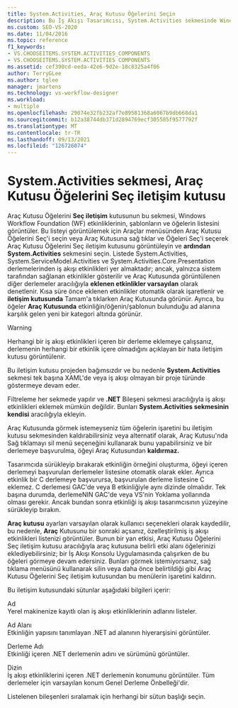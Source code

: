 ```yaml
---
title: System.Activities, Araç Kutusu Öğelerini Seçin
description: Bu İş Akışı Tasarımcısı, System.Activities sekmesinde Windows Workflow Foundation (WF) etkinliklerinin, şablonların ve kullanılabilir öğelerin listesini nasıl görüntülemektedir?
ms.custom: SEO-VS-2020
ms.date: 11/04/2016
ms.topic: reference
f1_keywords:
- VS.CHOOSEITEMS.SYSTEM.ACTIVITIES_COMPONENTS
- VS.CHOOSEITEMS.SYSTEM.ACTIVITIES COMPONENTS
ms.assetid: cef390cd-eeda-42e6-9d2e-18c8325a4f06
author: TerryGLee
ms.author: tglee
manager: jmartens
ms.technology: vs-workflow-designer
ms.workload:
- multiple
ms.openlocfilehash: 29074e32fb232af7e89581368a6067b9db668da1
ms.sourcegitcommit: b12a38744db371d2894769ecf305585f9577792f
ms.translationtype: MT
ms.contentlocale: tr-TR
ms.lasthandoff: 09/13/2021
ms.locfileid: "126726074"
---
```

# <a name="systemactivities-tab-choose-toolbox-items-dialog-box"></a>System.Activities sekmesi, Araç Kutusu Öğelerini Seç iletişim kutusu

Araç Kutusu Öğelerini **Seç iletişim** kutusunun bu sekmesi, Windows Workflow Foundation (WF) etkinliklerinin, şablonların ve öğelerin listesini görüntüler. Bu listeyi görüntülemek  için Araçlar menüsünden Araç Kutusu Öğelerini Seç'i seçin  veya Araç Kutusuna  sağ tıklar ve Öğeleri Seç'i seçerek Araç Kutusu Öğelerini Seç iletişim kutusunu görüntüleyin ve **ardından System.Activities** sekmesini seçin.   Listede System.Activities, System.ServiceModel.Activities ve System.Activities.Core.Presentation derlemelerinden iş akışı etkinlikleri yer almaktadır; ancak, yalnızca sistem tarafından sağlanan etkinlikler gösterilir ve Araç Kutusunda görüntülenen diğer derlemeler aracılığıyla **eklenen etkinlikler varsayılan** olarak denetlenir. Kısa süre önce eklenen etkinlikler otomatik olarak işaretlenir ve **iletişim kutusunda** Tamam'a tıklarken Araç Kutusunda görünür.  Ayrıca, bu öğeler **Araç Kutusunda** etkinliğin/öğenin/şablonun bulunduğu ad alanına karşılık gelen yeni bir kategori altında görünür.

> [!WARNING]
> Herhangi bir iş akışı etkinlikleri içeren bir derleme eklemeye çalışsanız, derlemenin herhangi bir etkinlik içere olmadığını açıklayan bir hata iletişim kutusu görüntülenir.

Bu iletişim kutusu projeden bağımsızdır ve bu nedenle **System.Activities** sekmesi tek başına XAML'de veya iş akışı olmayan bir proje türünde göstermeye devam eder.

Filtreleme her sekmede yapılır ve **.NET** Bileşeni sekmesi aracılığıyla iş akışı etkinlikleri eklemek mümkün değildir. Bunları **System.Activities sekmesinin kendisi** aracılığıyla ekleyin.

Araç Kutusunda görmek istemeyseniz tüm öğelerin  işaretini bu iletişim kutusu sekmesinden kaldırabilirsiniz veya alternatif  olarak, Araç Kutusu'nda Sağ tıklamayı sil menü seçeneğini kullanarak bunu yapabilirsiniz ve bir derlemeye başvurulma, öğeyi Araç Kutusundan  **kaldırmaz.**

Tasarımcıda sürükleyip bırakarak etkinliğin örneğini oluşturma, öğeyi içeren derlemeyi başvurulan derlemeler listesine otomatik olarak ekler. Ayrıca etkinlik bir C derlemeye başvurursa, başvurulan derleme listesine C eklemez. C derlemesi GAC'de veya B etkinliğiyle aynı dizinde olmalıdır. Tek başına durumda, derlemeNIN GAC'de veya VS'nin Yoklama yollarında olması gerekir. Ancak bundan sonra etkinliği iş akışı tasarımcısının yüzeyine sürükleyip bırakın.

**Araç kutusu** ayarları varsayılan olarak kullanıcı seçenekleri olarak kaydedilir, bu nedenle, **Araç** Kutusunu bir sonraki açsanız, özelleştirilmiş iş akışı etkinlikleri listenizi görüntüler. Bunun bir yan etkisi, Araç Kutusu Öğelerini Seç  iletişim kutusu  aracılığıyla araç kutusuna belirli etki alanı öğelerinizi eklediyebilirsiniz; bir İş Akışı Konsolu Uygulamasında çalışırken de bu öğeleri görmeye devam edersiniz. Bunları görmek istemiyorsanız, sağ tıklama menüsünü kullanarak silin veya daha önce  belirtildiği gibi Araç Kutusu Öğelerini Seç iletişim kutusundan bu menülerin işaretini kaldırın.

Bu iletişim kutusundaki sütunlar aşağıdaki bilgileri içerir:

Ad\
Yerel makinenize kayıtlı olan iş akışı etkinliklerinin adlarını listeler.

Ad Alanı\
Etkinliğin yapısını tanımlayan .NET ad alanının hiyerarşisini görüntüler.

Derleme Adı\
Etkinliği içeren .NET derlemenin adını ve sürümünü görüntüler.

Dizin\
İş akışı etkinliklerini içeren .NET derlemenin konumunu görüntüler. Tüm derlemeler için varsayılan konum Genel Derleme Önbelleği'dir.

Listelenen bileşenleri sıralamak için herhangi bir sütun başlığı seçin.
